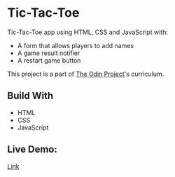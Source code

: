 # Tic-Tac-Toe

Tic-Tac-Toe app using HTML, CSS and JavaScript with:

- A form that allows players to add names
- A game result notifier
- A restart game button

This project is a part of [The Odin Project](https://www.theodinproject.com/)'s curriculum.

## Build With

- HTML
- CSS
- JavaScript

## Live Demo:

[Link](https://natesgh.github.io/tic-tac-toe/)
